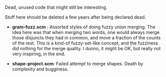 Dead, unused code that might still be interesting.

Stuff here should be deleted a few years after being declared dead.

* __gram-fuzz.scm__ : Assorted styles of doing fuzzy union merging.
    The idea here was that when merging two words, one would always
    merge those disjuncts they had in common, and move a fraction of
    the counts of the rest. This is a kind-of fuzzy-set-like concept,
    and the fuzziness did nothing for the merge quality.  I dunno,
    it might be OK, but really not very inspiring, in the end.

* __shape-project.scm__: Failed attempt to merge shapes.  Death by complexity
    and bugginess.
